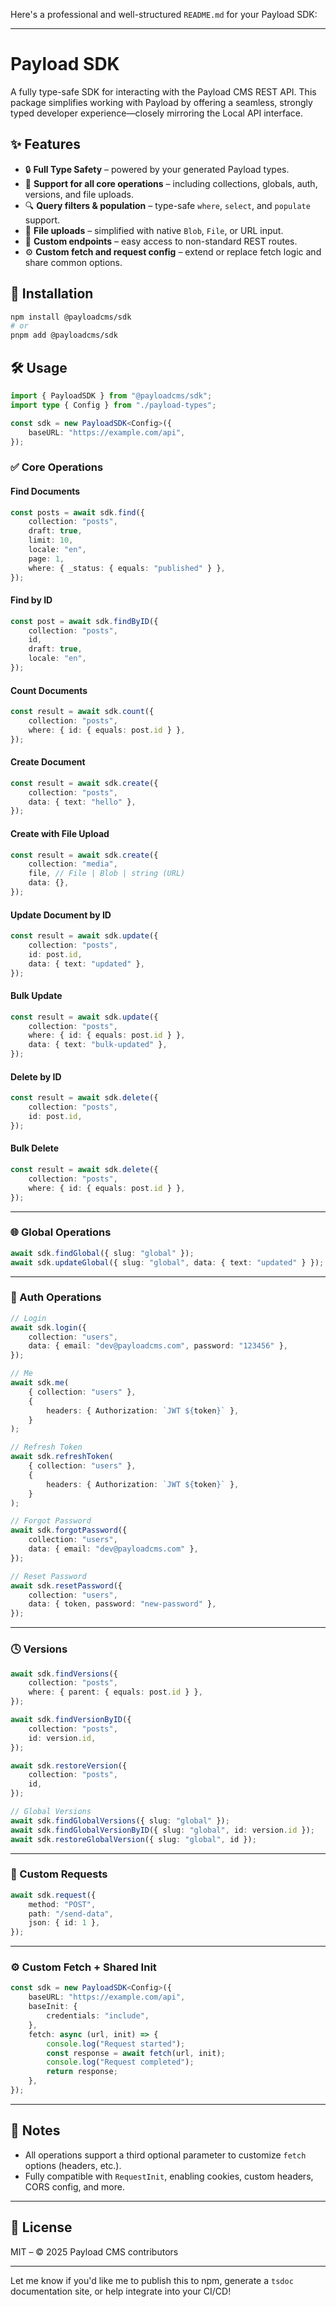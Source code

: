 Here's a professional and well-structured `README.md` for your Payload SDK:

---

# Payload SDK

A fully type-safe SDK for interacting with the Payload CMS REST API. This package simplifies working with Payload by offering a seamless, strongly typed developer experience—closely mirroring the Local API interface.

## ✨ Features

- 🔒 **Full Type Safety** – powered by your generated Payload types.
- 🔁 **Support for all core operations** – including collections, globals, auth, versions, and file uploads.
- 🔍 **Query filters & population** – type-safe `where`, `select`, and `populate` support.
- 📁 **File uploads** – simplified with native `Blob`, `File`, or URL input.
- 🧩 **Custom endpoints** – easy access to non-standard REST routes.
- ⚙️ **Custom fetch and request config** – extend or replace fetch logic and share common options.

## 🚀 Installation

```bash
npm install @payloadcms/sdk
# or
pnpm add @payloadcms/sdk
```

## 🛠️ Usage

```ts
import { PayloadSDK } from "@payloadcms/sdk";
import type { Config } from "./payload-types";

const sdk = new PayloadSDK<Config>({
    baseURL: "https://example.com/api",
});
```

### ✅ Core Operations

#### Find Documents

```ts
const posts = await sdk.find({
    collection: "posts",
    draft: true,
    limit: 10,
    locale: "en",
    page: 1,
    where: { _status: { equals: "published" } },
});
```

#### Find by ID

```ts
const post = await sdk.findByID({
    collection: "posts",
    id,
    draft: true,
    locale: "en",
});
```

#### Count Documents

```ts
const result = await sdk.count({
    collection: "posts",
    where: { id: { equals: post.id } },
});
```

#### Create Document

```ts
const result = await sdk.create({
    collection: "posts",
    data: { text: "hello" },
});
```

#### Create with File Upload

```ts
const result = await sdk.create({
    collection: "media",
    file, // File | Blob | string (URL)
    data: {},
});
```

#### Update Document by ID

```ts
const result = await sdk.update({
    collection: "posts",
    id: post.id,
    data: { text: "updated" },
});
```

#### Bulk Update

```ts
const result = await sdk.update({
    collection: "posts",
    where: { id: { equals: post.id } },
    data: { text: "bulk-updated" },
});
```

#### Delete by ID

```ts
const result = await sdk.delete({
    collection: "posts",
    id: post.id,
});
```

#### Bulk Delete

```ts
const result = await sdk.delete({
    collection: "posts",
    where: { id: { equals: post.id } },
});
```

---

### 🌐 Global Operations

```ts
await sdk.findGlobal({ slug: "global" });
await sdk.updateGlobal({ slug: "global", data: { text: "updated" } });
```

---

### 🔐 Auth Operations

```ts
// Login
await sdk.login({
    collection: "users",
    data: { email: "dev@payloadcms.com", password: "123456" },
});

// Me
await sdk.me(
    { collection: "users" },
    {
        headers: { Authorization: `JWT ${token}` },
    }
);

// Refresh Token
await sdk.refreshToken(
    { collection: "users" },
    {
        headers: { Authorization: `JWT ${token}` },
    }
);

// Forgot Password
await sdk.forgotPassword({
    collection: "users",
    data: { email: "dev@payloadcms.com" },
});

// Reset Password
await sdk.resetPassword({
    collection: "users",
    data: { token, password: "new-password" },
});
```

---

### 🕓 Versions

```ts
await sdk.findVersions({
    collection: "posts",
    where: { parent: { equals: post.id } },
});

await sdk.findVersionByID({
    collection: "posts",
    id: version.id,
});

await sdk.restoreVersion({
    collection: "posts",
    id,
});

// Global Versions
await sdk.findGlobalVersions({ slug: "global" });
await sdk.findGlobalVersionByID({ slug: "global", id: version.id });
await sdk.restoreGlobalVersion({ slug: "global", id });
```

---

### 🧩 Custom Requests

```ts
await sdk.request({
    method: "POST",
    path: "/send-data",
    json: { id: 1 },
});
```

---

### ⚙️ Custom Fetch + Shared Init

```ts
const sdk = new PayloadSDK<Config>({
    baseURL: "https://example.com/api",
    baseInit: {
        credentials: "include",
    },
    fetch: async (url, init) => {
        console.log("Request started");
        const response = await fetch(url, init);
        console.log("Request completed");
        return response;
    },
});
```

---

## 📘 Notes

- All operations support a third optional parameter to customize `fetch` options (headers, etc.).
- Fully compatible with `RequestInit`, enabling cookies, custom headers, CORS config, and more.

---

## 📄 License

MIT – © 2025 Payload CMS contributors

---

Let me know if you'd like me to publish this to npm, generate a `tsdoc` documentation site, or help integrate into your CI/CD!
